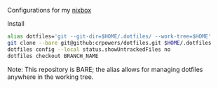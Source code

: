 Configurations for my [nixbox](https://github.com/crpowers/nixbox) 

Install
```sh
alias dotfiles='git --git-dir=$HOME/.dotfiles/ --work-tree=$HOME'
git clone --bare git@github:crpowers/dotfiles.git $HOME/.dotfiles
dotfiles config --local status.showUntrackedFiles no
dotfiles checkout BRANCH_NAME
```
Note: This repository is BARE; the alias allows for managing dotfiles anywhere in the working tree.

